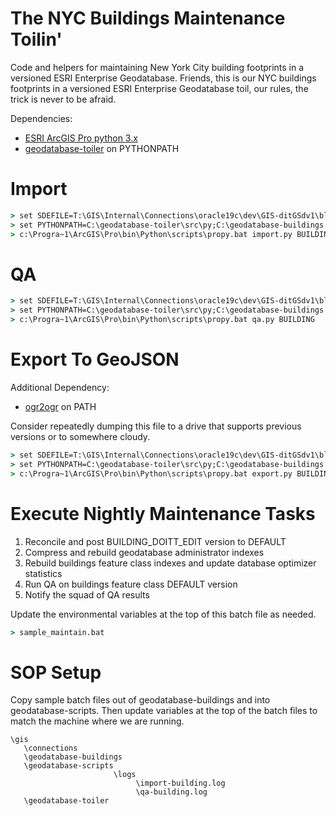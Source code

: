 # The NYC Buildings Maintenance Toilin'

Code and helpers for maintaining New York City building footprints in a versioned ESRI Enterprise Geodatabase. Friends, this is our NYC buildings footprints in a versioned ESRI Enterprise Geodatabase toil, our rules, the trick is never to be afraid.

Dependencies: 

   * [ESRI ArcGIS Pro python 3.x](https://pro.arcgis.com/en/pro-app/arcpy/get-started/installing-python-for-arcgis-pro.htm) 
   * [geodatabase-toiler](https://github.com/mattyschell/geodatabase-toiler) on PYTHONPATH


# Import 

```bat
> set SDEFILE=T:\GIS\Internal\Connections\oracle19c\dev\GIS-ditGSdv1\bldg.sde
> set PYTHONPATH=C:\geodatabase-toiler\src\py;C:\geodatabase-buildings
> c:\Progra~1\ArcGIS\Pro\bin\Python\scripts\propy.bat import.py BUILDING C:\conns\bldg@geocdev.sde\BLDG.BUILDING
```

# QA 

```bat
> set SDEFILE=T:\GIS\Internal\Connections\oracle19c\dev\GIS-ditGSdv1\bldg.sde
> set PYTHONPATH=C:\geodatabase-toiler\src\py;C:\geodatabase-buildings
> c:\Progra~1\ArcGIS\Pro\bin\Python\scripts\propy.bat qa.py BUILDING 
```


# Export To GeoJSON

Additional Dependency: 

   * [ogr2ogr](https://gdal.org/programs/ogr2ogr.html) on PATH

Consider repeatedly dumping this file to a drive that supports previous versions
or to somewhere cloudy.

```bat
> set SDEFILE=T:\GIS\Internal\Connections\oracle19c\dev\GIS-ditGSdv1\bldg.sde
> set PYTHONPATH=C:\geodatabase-toiler\src\py;C:\geodatabase-buildings
> c:\Progra~1\ArcGIS\Pro\bin\Python\scripts\propy.bat export.py BUILDING 
```

# Execute Nightly Maintenance Tasks

1. Reconcile and post BUILDING_DOITT_EDIT version to DEFAULT
2. Compress and rebuild geodatabase administrator indexes
3. Rebuild buildings feature class indexes and update database optimizer statistics
4. Run QA on buildings feature class DEFAULT version
5. Notify the squad of QA results

Update the environmental variables at the top of this batch file as needed.

```bat
> sample_maintain.bat 
```

# SOP Setup

Copy sample batch files out of geodatabase-buildings and into
geodatabase-scripts.  Then update variables at the top of the batch files
to match the machine where we are running.

```
\gis
   \connections
   \geodatabase-buildings
   \geodatabase-scripts
                       \logs
                            \import-building.log
                            \qa-building.log
   \geodatabase-toiler        
```

